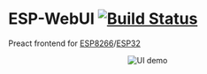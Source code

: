 # ESP-WebUI [![Build Status](https://travis-ci.org/aenniw/ESP-WebUI.svg?branch=master)](https://travis-ci.org/aenniw/ESP-WebUI)

Preact frontend for [ESP8266](https://github.com/aenniw/ESP8266)/[ESP32](https://github.com/aenniw/ESP32)

<p align="center">
  <img src="./img/demo.gif" alt="UI demo"/>
</p>
